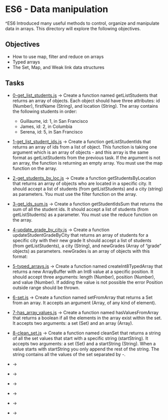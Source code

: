 # ES6 - Data manipulation

^ES6 Introduced many useful methods to control, organize and manipulate data in arrays. This directory will explore the following objectives.

## Objectives

* How to use map, filter and reduce on arrays
* Typed arrays
* The Set, Map, and Weak link data structures

## Tasks

* [0-get_list_students.js](0-get_list_students.js) -> Create a function named getListStudents that returns an array of objects.
  Each object should have three attributes: id (Number), firstName (String), and location (String).
  The array contains the following students in order:

  * Guillaume, id: 1, in San Francisco
  * James, id: 2, in Columbia
  * Serena, id: 5, in San Francisco

* [1-get_list_student_ids.js](1-get_list_student_ids.js) -> Create a function getListStudentIds that returns an array of ids from a list of object.
  This function is taking one argument which is an array of objects - and this array is the same format as getListStudents from the previous task.
  If the argument is not an array, the function is returning an empty array.
  You must use the map function on the array.

* [2-get_students_by_loc.js](2-get_students_by_loc.js) -> Create a function getStudentsByLocation that returns an array of objects who are located in a specific city.
  It should accept a list of students (from getListStudents) and a city (string) as parameters.
  You must use the filter function on the array.

* [3-get_ids_sum.js](3-get_ids_sum.js) -> Create a function getStudentIdsSum that returns the sum of all the student ids.
  It should accept a list of students (from getListStudents) as a parameter.
  You must use the reduce function on the array.

* [4-update_grade_by_city.js](4-update_grade_by_city.js) -> Create a function updateStudentGradeByCity that returns an array of students for a specific city with their new grade
  It should accept a list of students (from getListStudents), a city (String), and newGrades (Array of “grade” objects) as parameters.
  newGrades is an array of objects with this format:

* [5-typed_arrays.js](5-typed_arrays.js) -> Create a function named createInt8TypedArray that returns a new ArrayBuffer with an Int8 value at a specific position.
  It should accept three arguments: length (Number), position (Number), and value (Number).
  If adding the value is not possible the error Position outside range should be thrown.

* [6-set.js](6-set.js) -> Create a function named setFromArray that returns a Set from an array.
  It accepts an argument (Array, of any kind of element).

* [7-has_array_values.js](7-has_array_values.js) -> Create a function named hasValuesFromArray that returns a boolean if all the elements in the array exist within the set.
  It accepts two arguments: a set (Set) and an array (Array).

* [8-clean_set.js](8-clean_set.js) -> Create a function named cleanSet that returns a string of all the set values that start with a specific string (startString).
  It accepts two arguments: a set (Set) and a startString (String).
  When a value starts with startString you only append the rest of the string. The string contains all the values of the set separated by -.

* []() ->

* []() ->

* []() ->

* []() ->

* []() ->

* []() ->
